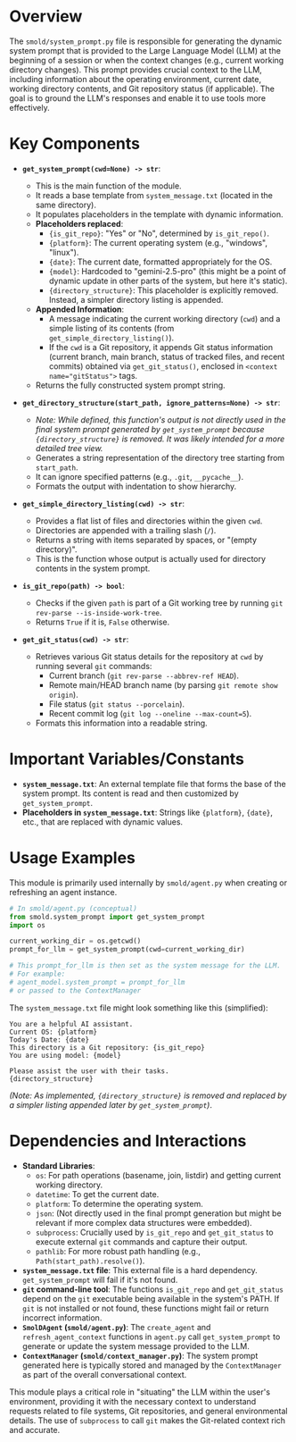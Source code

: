 # Overview

The `smold/system_prompt.py` file is responsible for generating the dynamic system prompt that is provided to the Large Language Model (LLM) at the beginning of a session or when the context changes (e.g., current working directory changes). This prompt provides crucial context to the LLM, including information about the operating environment, current date, working directory contents, and Git repository status (if applicable). The goal is to ground the LLM's responses and enable it to use tools more effectively.

# Key Components

-   **`get_system_prompt(cwd=None) -> str`**:
    *   This is the main function of the module.
    *   It reads a base template from `system_message.txt` (located in the same directory).
    *   It populates placeholders in the template with dynamic information.
    *   **Placeholders replaced**:
        *   `{is_git_repo}`: "Yes" or "No", determined by `is_git_repo()`.
        *   `{platform}`: The current operating system (e.g., "windows", "linux").
        *   `{date}`: The current date, formatted appropriately for the OS.
        *   `{model}`: Hardcoded to "gemini-2.5-pro" (this might be a point of dynamic update in other parts of the system, but here it's static).
        *   `{directory_structure}`: This placeholder is explicitly removed. Instead, a simpler directory listing is appended.
    *   **Appended Information**:
        *   A message indicating the current working directory (`cwd`) and a simple listing of its contents (from `get_simple_directory_listing()`).
        *   If the `cwd` is a Git repository, it appends Git status information (current branch, main branch, status of tracked files, and recent commits) obtained via `get_git_status()`, enclosed in `<context name="gitStatus">` tags.
    *   Returns the fully constructed system prompt string.

-   **`get_directory_structure(start_path, ignore_patterns=None) -> str`**:
    *   *Note: While defined, this function's output is not directly used in the final system prompt generated by `get_system_prompt` because `{directory_structure}` is removed. It was likely intended for a more detailed tree view.*
    *   Generates a string representation of the directory tree starting from `start_path`.
    *   It can ignore specified patterns (e.g., `.git`, `__pycache__`).
    *   Formats the output with indentation to show hierarchy.

-   **`get_simple_directory_listing(cwd) -> str`**:
    *   Provides a flat list of files and directories within the given `cwd`.
    *   Directories are appended with a trailing slash (`/`).
    *   Returns a string with items separated by spaces, or "(empty directory)".
    *   This is the function whose output is actually used for directory contents in the system prompt.

-   **`is_git_repo(path) -> bool`**:
    *   Checks if the given `path` is part of a Git working tree by running `git rev-parse --is-inside-work-tree`.
    *   Returns `True` if it is, `False` otherwise.

-   **`get_git_status(cwd) -> str`**:
    *   Retrieves various Git status details for the repository at `cwd` by running several `git` commands:
        *   Current branch (`git rev-parse --abbrev-ref HEAD`).
        *   Remote main/HEAD branch name (by parsing `git remote show origin`).
        *   File status (`git status --porcelain`).
        *   Recent commit log (`git log --oneline --max-count=5`).
    *   Formats this information into a readable string.

# Important Variables/Constants

-   **`system_message.txt`**: An external template file that forms the base of the system prompt. Its content is read and then customized by `get_system_prompt`.
-   **Placeholders in `system_message.txt`**: Strings like `{platform}`, `{date}`, etc., that are replaced with dynamic values.

# Usage Examples

This module is primarily used internally by `smold/agent.py` when creating or refreshing an agent instance.

```python
# In smold/agent.py (conceptual)
from smold.system_prompt import get_system_prompt
import os

current_working_dir = os.getcwd()
prompt_for_llm = get_system_prompt(cwd=current_working_dir)

# This prompt_for_llm is then set as the system message for the LLM.
# For example:
# agent_model.system_prompt = prompt_for_llm
# or passed to the ContextManager
```

The `system_message.txt` file might look something like this (simplified):

```
You are a helpful AI assistant.
Current OS: {platform}
Today's Date: {date}
This directory is a Git repository: {is_git_repo}
You are using model: {model}

Please assist the user with their tasks.
{directory_structure}
```
*(Note: As implemented, `{directory_structure}` is removed and replaced by a simpler listing appended later by `get_system_prompt`)*.

# Dependencies and Interactions

-   **Standard Libraries**:
    *   `os`: For path operations (basename, join, listdir) and getting current working directory.
    *   `datetime`: To get the current date.
    *   `platform`: To determine the operating system.
    *   `json`: (Not directly used in the final prompt generation but might be relevant if more complex data structures were embedded).
    *   `subprocess`: Crucially used by `is_git_repo` and `get_git_status` to execute external `git` commands and capture their output.
    *   `pathlib`: For more robust path handling (e.g., `Path(start_path).resolve()`).
-   **`system_message.txt` file**: This external file is a hard dependency. `get_system_prompt` will fail if it's not found.
-   **`git` command-line tool**: The functions `is_git_repo` and `get_git_status` depend on the `git` executable being available in the system's PATH. If `git` is not installed or not found, these functions might fail or return incorrect information.
-   **`SmolDAgent` (`smold/agent.py`)**: The `create_agent` and `refresh_agent_context` functions in `agent.py` call `get_system_prompt` to generate or update the system message provided to the LLM.
-   **`ContextManager` (`smold/context_manager.py`)**: The system prompt generated here is typically stored and managed by the `ContextManager` as part of the overall conversational context.

This module plays a critical role in "situating" the LLM within the user's environment, providing it with the necessary context to understand requests related to file systems, Git repositories, and general environmental details. The use of `subprocess` to call `git` makes the Git-related context rich and accurate.

